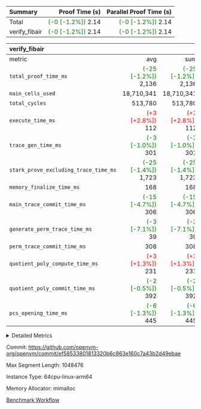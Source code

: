 | Summary | Proof Time (s) | Parallel Proof Time (s) |
|:---|---:|---:|
| Total | <span style='color: green'>(-0 [-1.2%])</span> 2.14 | <span style='color: green'>(-0 [-1.2%])</span> 2.14 |
| verify_fibair | <span style='color: green'>(-0 [-1.2%])</span> 2.14 | <span style='color: green'>(-0 [-1.2%])</span> 2.14 |


| verify_fibair |||||
|:---|---:|---:|---:|---:|
|metric|avg|sum|max|min|
| `total_proof_time_ms ` | <span style='color: green'>(-25 [-1.2%])</span> 2,136 | <span style='color: green'>(-25 [-1.2%])</span> 2,136 | <span style='color: green'>(-25 [-1.2%])</span> 2,136 | <span style='color: green'>(-25 [-1.2%])</span> 2,136 |
| `main_cells_used     ` |  18,710,341 |  18,710,341 |  18,710,341 |  18,710,341 |
| `total_cycles        ` |  513,780 |  513,780 |  513,780 |  513,780 |
| `execute_time_ms     ` | <span style='color: red'>(+3 [+2.8%])</span> 112 | <span style='color: red'>(+3 [+2.8%])</span> 112 | <span style='color: red'>(+3 [+2.8%])</span> 112 | <span style='color: red'>(+3 [+2.8%])</span> 112 |
| `trace_gen_time_ms   ` | <span style='color: green'>(-3 [-1.0%])</span> 301 | <span style='color: green'>(-3 [-1.0%])</span> 301 | <span style='color: green'>(-3 [-1.0%])</span> 301 | <span style='color: green'>(-3 [-1.0%])</span> 301 |
| `stark_prove_excluding_trace_time_ms` | <span style='color: green'>(-25 [-1.4%])</span> 1,723 | <span style='color: green'>(-25 [-1.4%])</span> 1,723 | <span style='color: green'>(-25 [-1.4%])</span> 1,723 | <span style='color: green'>(-25 [-1.4%])</span> 1,723 |
| `memory_finalize_time_ms` |  168 |  168 |  168 |  168 |
| `main_trace_commit_time_ms` | <span style='color: green'>(-15 [-4.7%])</span> 306 | <span style='color: green'>(-15 [-4.7%])</span> 306 | <span style='color: green'>(-15 [-4.7%])</span> 306 | <span style='color: green'>(-15 [-4.7%])</span> 306 |
| `generate_perm_trace_time_ms` | <span style='color: green'>(-3 [-7.1%])</span> 39 | <span style='color: green'>(-3 [-7.1%])</span> 39 | <span style='color: green'>(-3 [-7.1%])</span> 39 | <span style='color: green'>(-3 [-7.1%])</span> 39 |
| `perm_trace_commit_time_ms` |  308 |  308 |  308 |  308 |
| `quotient_poly_compute_time_ms` | <span style='color: red'>(+3 [+1.3%])</span> 231 | <span style='color: red'>(+3 [+1.3%])</span> 231 | <span style='color: red'>(+3 [+1.3%])</span> 231 | <span style='color: red'>(+3 [+1.3%])</span> 231 |
| `quotient_poly_commit_time_ms` | <span style='color: green'>(-2 [-0.5%])</span> 392 | <span style='color: green'>(-2 [-0.5%])</span> 392 | <span style='color: green'>(-2 [-0.5%])</span> 392 | <span style='color: green'>(-2 [-0.5%])</span> 392 |
| `pcs_opening_time_ms ` | <span style='color: green'>(-6 [-1.3%])</span> 445 | <span style='color: green'>(-6 [-1.3%])</span> 445 | <span style='color: green'>(-6 [-1.3%])</span> 445 | <span style='color: green'>(-6 [-1.3%])</span> 445 |



<details>
<summary>Detailed Metrics</summary>

|  | verify_program_compile_ms | total_cells | stark_prove_excluding_trace_time_ms | quotient_poly_compute_time_ms | quotient_poly_commit_time_ms | perm_trace_commit_time_ms | pcs_opening_time_ms | main_trace_commit_time_ms |
| --- | --- | --- | --- | --- | --- | --- | --- |
|  | 5 | 65,536 | 64 | 3 | 14 | 0 | 32 | 14 | 

| air_name | rows | quotient_deg | main_cols | interactions | constraints | cells |
| --- | --- | --- | --- | --- | --- | --- |
| AccessAdapterAir<2> |  | 4 |  | 5 | 11 |  | 
| AccessAdapterAir<4> |  | 4 |  | 5 | 11 |  | 
| AccessAdapterAir<8> |  | 4 |  | 5 | 11 |  | 
| FibonacciAir | 32,768 | 1 | 2 |  | 5 | 65,536 | 
| FriReducedOpeningAir |  | 4 |  | 31 | 52 |  | 
| NativePoseidon2Air<BabyBearParameters>, 1> |  | 4 |  | 176 | 555 |  | 
| PhantomAir |  | 4 |  | 3 | 4 |  | 
| ProgramAir |  | 1 |  | 1 | 4 |  | 
| VariableRangeCheckerAir |  | 1 |  | 1 | 4 |  | 
| VmAirWrapper<AluNativeAdapterAir, FieldArithmeticCoreAir> |  | 4 |  | 15 | 23 |  | 
| VmAirWrapper<BranchNativeAdapterAir, BranchEqualCoreAir<1> |  | 4 |  | 11 | 22 |  | 
| VmAirWrapper<JalNativeAdapterAir, JalCoreAir> |  | 4 |  | 7 | 6 |  | 
| VmAirWrapper<NativeAdapterAir<2, 0>, PublicValuesCoreAir> |  | 4 |  | 11 | 22 |  | 
| VmAirWrapper<NativeLoadStoreAdapterAir<1>, NativeLoadStoreCoreAir<1> |  | 4 |  | 15 | 16 |  | 
| VmAirWrapper<NativeLoadStoreAdapterAir<4>, NativeLoadStoreCoreAir<4> |  | 4 |  | 15 | 16 |  | 
| VmAirWrapper<NativeVectorizedAdapterAir<4>, FieldExtensionCoreAir> |  | 4 |  | 15 | 23 |  | 
| VmConnectorAir |  | 4 |  | 3 | 8 |  | 
| VolatileBoundaryAir |  | 4 |  | 4 | 16 |  | 

| group | trace_gen_time_ms | total_proof_time_ms | total_cycles | total_cells | stark_prove_excluding_trace_time_ms | quotient_poly_compute_time_ms | quotient_poly_commit_time_ms | perm_trace_commit_time_ms | pcs_opening_time_ms | memory_finalize_time_ms | main_trace_commit_time_ms | main_cells_used | generate_perm_trace_time_ms | execute_time_ms |
| --- | --- | --- | --- | --- | --- | --- | --- | --- | --- | --- | --- | --- | --- | --- |
| verify_fibair | 301 | 2,136 | 513,780 | 43,401,880 | 1,723 | 231 | 392 | 308 | 445 | 168 | 306 | 18,710,341 | 39 | 112 | 

| group | air_name | rows | prep_cols | perm_cols | main_cols | cells |
| --- | --- | --- | --- | --- | --- | --- |
| verify_fibair | AccessAdapterAir<2> | 65,536 |  | 12 | 11 | 1,507,328 | 
| verify_fibair | AccessAdapterAir<4> | 32,768 |  | 12 | 13 | 819,200 | 
| verify_fibair | AccessAdapterAir<8> | 128 |  | 12 | 17 | 3,712 | 
| verify_fibair | FriReducedOpeningAir | 1,024 |  | 36 | 25 | 62,464 | 
| verify_fibair | NativePoseidon2Air<BabyBearParameters>, 1> | 16,384 |  | 216 | 399 | 10,076,160 | 
| verify_fibair | PhantomAir | 16,384 |  | 8 | 6 | 229,376 | 
| verify_fibair | ProgramAir | 8,192 |  | 8 | 10 | 147,456 | 
| verify_fibair | VariableRangeCheckerAir | 262,144 | 2 | 8 | 1 | 2,359,296 | 
| verify_fibair | VmAirWrapper<AluNativeAdapterAir, FieldArithmeticCoreAir> | 262,144 |  | 20 | 29 | 12,845,056 | 
| verify_fibair | VmAirWrapper<BranchNativeAdapterAir, BranchEqualCoreAir<1> | 131,072 |  | 16 | 23 | 5,111,808 | 
| verify_fibair | VmAirWrapper<JalNativeAdapterAir, JalCoreAir> | 16,384 |  | 12 | 9 | 344,064 | 
| verify_fibair | VmAirWrapper<NativeLoadStoreAdapterAir<1>, NativeLoadStoreCoreAir<1> | 131,072 |  | 24 | 22 | 6,029,312 | 
| verify_fibair | VmAirWrapper<NativeLoadStoreAdapterAir<4>, NativeLoadStoreCoreAir<4> | 16,384 |  | 24 | 31 | 901,120 | 
| verify_fibair | VmAirWrapper<NativeVectorizedAdapterAir<4>, FieldExtensionCoreAir> | 8,192 |  | 20 | 38 | 475,136 | 
| verify_fibair | VmConnectorAir | 2 | 1 | 8 | 4 | 24 | 
| verify_fibair | VolatileBoundaryAir | 131,072 |  | 8 | 11 | 2,490,368 | 

</details>


Commit: https://github.com/openvm-org/openvm/commit/ef58533801813320b6c863e160c7a43b2d49ebae

Max Segment Length: 1048476

Instance Type: 64cpu-linux-arm64

Memory Allocator: mimalloc

[Benchmark Workflow](https://github.com/openvm-org/openvm/actions/runs/13081657891)
